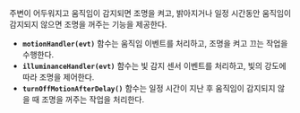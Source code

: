주변이 어두워지고 움직임이 감지되면 조명을 켜고, 밝아지거나 일정 시간동안 움직임이 감지되지 않으면 조명을 꺼주는 기능을 제공한다.

- **`motionHandler(evt)`** 함수는 움직임 이벤트를 처리하고, 조명을 켜고 끄는 작업을 수행한다.
- **`illuminanceHandler(evt)`** 함수는 빛 감지 센서 이벤트를 처리하고, 빛의 강도에 따라 조명을 제어한다.
- **`turnOffMotionAfterDelay()`** 함수는 일정 시간이 지난 후 움직임이 감지되지 않을 때 조명을 꺼주는 작업을 처리한다.
